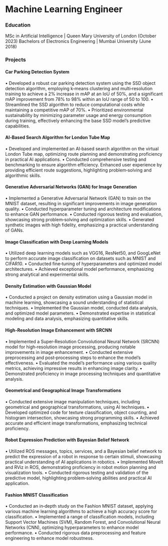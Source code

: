# Machine Learning Engineer
### Education
MSc in  Artificial Intelligence | Queen Mary University of London (October 2023)
Bachelors of Electronics Engineering | Mumbai University (June 2018)


### Projects
#### Car Parking Detection System
• Developed a robust car parking detection system using the SSD object detection algorithm, employing k‑means
clustering and multi‑resolution training to achieve a 2% increase in mAP at an IoU of 50%, and a significant mAP
improvement from 78% to 98% within an IoU range of 50 to 100.
• Streamlined the SSD algorithm to reduce computational costs while maintaining a competitive mAP of 70%.
• Prioritized environmental sustainability by minimizing parameter usage and energy consumption during training,
effectively enhancing the base SSD model’s predictive capabilities.
#### AI‑Based Search Algorithm for London Tube Map
• Developed and implemented an AI‑based search algorithm on the virtual London Tube map, optimizing route
planning and demonstrating proficiency in practical AI applications.
• Conducted comprehensive testing and benchmarking to ensure algorithm efficiency. Enhanced user experience
by providing efficient route suggestions, highlighting problem‑solving and algorithmic skills.
#### Generative Adversarial Networks (GAN) for Image Generation
• Implemented a Generative Adversarial Network (GAN) to train on the MNIST dataset, resulting in significant improvements
in image generation quality.
• Conducted hyperparameter tuning and architecture modifications to enhance GAN performance.
• Conducted rigorous testing and evaluation, showcasing strong problem‑solving and optimization skills.
• Generated synthetic images with high fidelity, emphasizing a practical understanding of GANs.
#### Image Classification with Deep Learning Models
• Utilized deep learning models such as VGG16, ResNet50, and GoogLeNet to perform accurate image classification
on datasets such as MNIST and CIFAR10.
• Conducted fine‑tuning of hyperparameters and optimized model architectures.
• Achieved exceptional model performance, emphasizing strong analytical and experimental skills.
#### Density Estimation with Gaussian Model
• Conducted a project on density estimation using a Gaussian model in machine learning, showcasing a sound
understanding of statistical techniques.
• Implemented the Gaussian model, conducted data analysis, and optimized model parameters.
• Demonstrated expertise in statistical modeling and data analysis, emphasizing quantitative skills.
#### High‑Resolution Image Enhancement with SRCNN
• Implemented a Super‑Resolution Convolutional Neural Network (SRCNN) model for high‑resolution image processing,
producing notable improvements in image enhancement.
• Conducted extensive preprocessing and post‑processing steps to enhance the model’s effectiveness.
• Evaluated the model’s performance using various quality metrics, achieving impressive results in enhancing image
clarity.
• Demonstrated proficiency in image processing techniques and quantitative analysis.
#### Geometrical and Geographical Image Transformations
• Conducted extensive image manipulation techniques, including geometrical and geographical transformations,
using AI techniques.
• Developed optimized code for texture classification, object counting, and histogram intersection, showcasing
strong programming skills.
• Achieved accurate and efficient image transformations, emphasizing technical proficiency.
#### Robot Expression Prediction with Bayesian Belief Network
• Utilized ROS messages, topics, services, and a Bayesian belief network to predict the expression of a robot in
response to certain stimuli, showcasing practical understanding of AI applications in robotics.
• Implemented MoveIt and RViz in ROS, demonstrating proficiency in robot motion planning and visualization
tools.
• Conducted rigorous testing and validation of the predictive model, highlighting problem‑solving abilities and
practical AI application.
#### Fashion MNIST Classification
• Conducted an in‑depth study on the Fashion MNIST dataset, applying various machine learning algorithms to
achieve a high accuracy score for classification.
• Implemented a range of classification models, including Support Vector Machines (SVM), Random Forest, and
Convolutional Neural Networks (CNN), optimizing hyperparameters to enhance model performance.
• Conducted rigorous data preprocessing and feature engineering to enhance model robustness.
